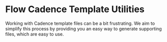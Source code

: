 # Flow Cadence Template Utilities
Working with Cadence template files can be a bit frustrating.
We aim to simplify this process by providing you an easy way to generate supporting files, which are easy to use. 
